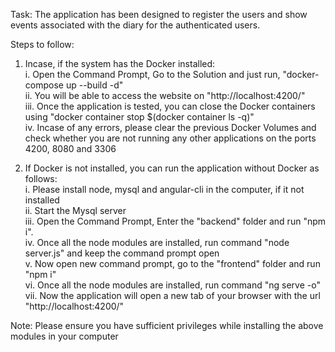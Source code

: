 Task: The application has been designed to register the users and show events associated with the diary for the authenticated users.  
  
Steps to follow:  
1. Incase, if the system has the Docker installed:  
	i. Open the Command Prompt, Go to the Solution and just run, "docker-compose up --build -d"  
	ii. You will be able to access the website on "http://localhost:4200/"  
	iii. Once the application is tested, you can close the Docker containers using "docker container stop $(docker container ls -q)"  
	iv. Incase of any errors, please clear the previous Docker Volumes and check whether you are not running any other applications on the ports 4200, 8080 and 3306  
  
2. If Docker is not installed, you can run the application without Docker as follows:  
	i. Please install node, mysql and angular-cli in the computer, if it not installed  
	ii. Start the Mysql server  
	iii. Open the Command Prompt, Enter the "backend" folder and run "npm i".  
	iv. Once all the node modules are installed, run command "node server.js" and keep the command prompt open  
	v. Now open new command prompt, go to the "frontend" folder and run "npm i"  
	vi. Once all the node modules are installed, run command "ng serve -o"  
	vii. Now the application will open a new tab of your browser with the url "http://localhost:4200/"  
  
Note: Please ensure you have sufficient privileges while installing the above modules in your computer  